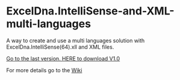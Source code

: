 # ExcelDna.IntelliSense-and-XML-multi-languages
A way to create and use a multi languages solution with ExcelDna.IntelliSense(64).xll and XML files.

[Go to the last version. HERE to download V1.0](https://github.com/AL7Seven/ExcelDna.IntelliSense-and-XML-multi-languages/releases/tag/V1.0)

For more details go to the [Wiki](https://github.com/AL7Seven/ExcelDna.IntelliSense-and-XML-multi-languages/wiki#how-it-works)
